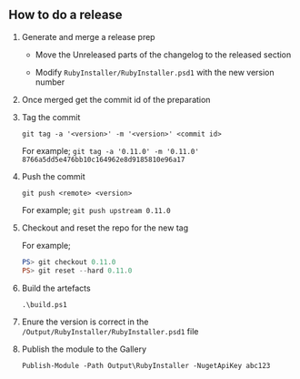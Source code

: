 ## How to do a release

1. Generate and merge a release prep

    * Move the Unreleased parts of the changelog to the released section

    * Modify `RubyInstaller/RubyInstaller.psd1` with the new version number

2. Once merged get the commit id of the preparation

3. Tag the commit

    `git tag -a '<version>' -m '<version>' <commit id>`

    For example;
    `git tag -a '0.11.0' -m '0.11.0' 8766a5dd5e476bb10c164962e8d9185810e96a17`

4. Push the commit

    `git push <remote> <version>`

    For example;
    `git push upstream 0.11.0`

5. Checkout and reset the repo for the new tag

    For example;

    ``` powershell
    PS> git checkout 0.11.0
    PS> git reset --hard 0.11.0
    ```

6. Build the artefacts

    `.\build.ps1`

7. Enure the version is correct in the `/Output/RubyInstaller/RubyInstaller.psd1` file

8. Publish the module to the Gallery

    `Publish-Module -Path Output\RubyInstaller -NugetApiKey abc123`
